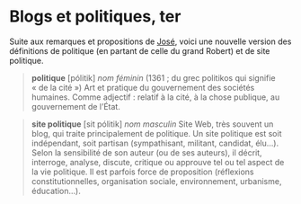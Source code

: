 # Blogs et politiques, ter

Suite aux remarques et propositions de [José](https://tcrouzet.com/2006/07/25/blogs-et-politiques-bis/#comment-565), voici une nouvelle version des définitions de politique (en partant de celle du grand Robert) et de site politique.

> **politique** \[pólitik\] *nom féminin* (1361 ; du grec politikos qui signifie « de la cité ») Art et pratique du gouvernement des sociétés humaines. Comme adjectif : relatif à la cité, à la chose publique, au gouvernement de l’État.

> **site politique** \[sit pólitik\] *nom masculin* Site Web, très souvent un blog, qui traite principalement de politique. Un site politique est soit indépendant, soit partisan (sympathisant, militant, candidat, élu…). Selon la sensibilité de son auteur (ou de ses auteurs), il décrit, interroge, analyse, discute, critique ou approuve tel ou tel aspect de la vie politique. Il est parfois force de proposition (réflexions constitutionnelles, organisation sociale, environnement, urbanisme, éducation…).